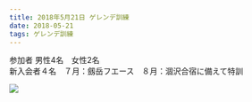 ```yaml
---
title: 2018年5月21日 ゲレンデ訓練
date: 2018-05-21 
tags: ゲレンデ訓練
---
```


参加者 男性4名　女性2名  
新入会者４名　７月：劔岳フエース　８月：涸沢合宿に備えて特訓  

![](/2018/05/21/20180521/2_2_2.jpg)
